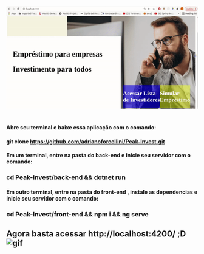 <img src="gif.gif" alt="site-template" width="800"/><br></br>
####  Abre seu terminal e baixe essa aplicação com o comando:
#### git clone https://github.com/adrianoforcellini/Peak-Invest.git
#### Em um terminal, entre na pasta do back-end e inicie seu servidor com o comando:
### cd Peak-Invest/back-end && dotnet run
#### Em outro terminal, entre na pasta do front-end , instale as dependencias e inicie seu servidor com o comando:
### cd Peak-Invest/front-end && npm i && ng serve

## Agora basta acessar http://localhost:4200/ ;D![gif](https://user-images.githubusercontent.com/69775108/158197759-4f055c9a-35f6-4b17-bd32-11d6ffa4ba05.gif)

